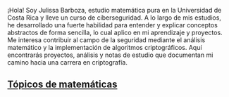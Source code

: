 ¡Hola! Soy Julissa Barboza, estudio matemática pura en la Universidad de Costa Rica y lleve un curso de ciberseguridad.
A lo largo de mis estudios, he desarrollado una fuerte habilidad para entender y explicar conceptos abstractos de forma sencilla, lo cual aplico en mi aprendizaje y proyectos.
Me interesa contribuir al campo de la seguridad mediante el análisis matemático y la implementación de algoritmos criptográficos. 
Aquí encontrarás proyectos, análisis y notas de estudio que documentan mi camino hacia una carrera en criptografía.

## [Tópicos de matemáticas](./math_topics.md)



